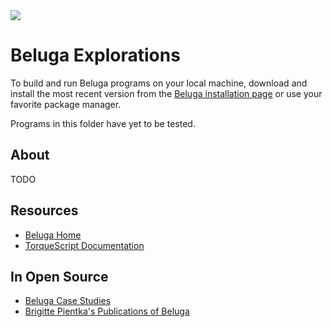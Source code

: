 <img src="https://raw.githubusercontent.com/rtoal/polyglot/master/docs/resources/beluga-logo-64.png">

# Beluga Explorations

To build and run Beluga programs on your local machine, download and install the most recent version from the [Beluga installation page](https://complogic.cs.mcgill.ca/beluga/#installation) or use your favorite package manager.

Programs in this folder have yet to be tested.
<!-- and can be run from the command line like so: -->

<!-- ```
ruby triple.rb
```

```
ruby permutations.rb I like carrots
```

```
ruby top_ten_scorers.rb < ../test/wnba_input
```

Running the command `irb` with no arguments gives you a repl.

To run the tests, invoke `./test.sh` in a Unix-friendly shell or `test.ps1` in PowerShell. -->

## About

TODO

## Resources

- [Beluga Home](https://complogic.cs.mcgill.ca/beluga/#)
- [TorqueScript Documentation](https://complogic.cs.mcgill.ca/beluga/documentation.html)

## In Open Source

- [Beluga Case Studies](https://complogic.cs.mcgill.ca/beluga/casestudies.html)
- [Brigitte Pientka's Publications of Beluga](https://www.cs.mcgill.ca/~bpientka/research.html)